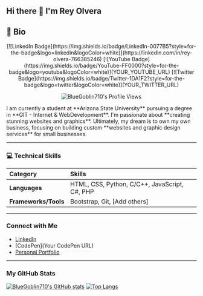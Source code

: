 ## Hi there 👋 I'm Rey Olvera

## 🚀 Bio
<div align="center">
  [![LinkedIn Badge](https://img.shields.io/badge/LinkedIn-0077B5?style=for-the-badge&logo=linkedin&logoColor=white)](https://linkedin.com/in/rey-olvera-766385246)
  [![YouTube Badge](https://img.shields.io/badge/YouTube-FF0000?style=for-the-badge&logo=youtube&logoColor=white)](YOUR_YOUTUBE_URL)
  [![Twitter Badge](https://img.shields.io/badge/Twitter-1DA1F2?style=for-the-badge&logo=twitter&logoColor=white)](YOUR_TWITTER_URL)
</div>

<p align="center">
  <img src="https://komarev.com/ghpvc/?username=BlueGoblin710&style=flat-square&color=blue" alt="BlueGoblin710's Profile Views">
</p>
I am currently a student at **Arizona State University** pursuing a degree in **GIT - Internet & WebDevelopment**. I'm passionate about **creating stunning websites and graphics**. Ultimately, my dream is to own my own business, focusing on building custom **websites and graphic design services** for small businesses.

---

### 💻 Technical Skills

| Category | Skills |
| :--- | :--- |
| **Languages** | HTML, CSS, Python, C/C++, JavaScript, C#, PHP |
| **Frameworks/Tools** | Bootstrap, Git, [Add others] |

---

### Connect with Me

* [LinkedIn](https://linkedin.com/in/rey-olvera-766385246)
* [CodePen](Your CodePen URL)
* [Personal Portfolio](https://bluegoblin710.github.io/Rey-Olvera-Portfolio/)

---

### My GitHub Stats

[![BlueGoblin710's GitHub stats](https://github-readme-stats.vercel.app/api?username=BlueGoblin710&show_icons=true&theme=dark)](https://github.com/anuraghazra/github-readme-stats)
[![Top Langs](https://github-readme-stats.vercel.app/api/top-langs/?username=BlueGoblin710&layout=compact&theme=dark)](https://github.com/anuraghazra/github-readme-stats)
